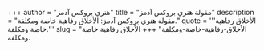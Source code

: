 +++
author = "هنري بروكس آدمز"
title = "مقولة هنري بروكس آدمز"
description = "مقولة هنري بروكس آدمز: الأخلاق رفاهية خاصة ومكلفة."
quote = '''الأخلاق رفاهية خاصة ومكلفة.'''
slug = "الأخلاق-رفاهية-خاصة-ومكلفة"
+++
الأخلاق رفاهية خاصة ومكلفة.
